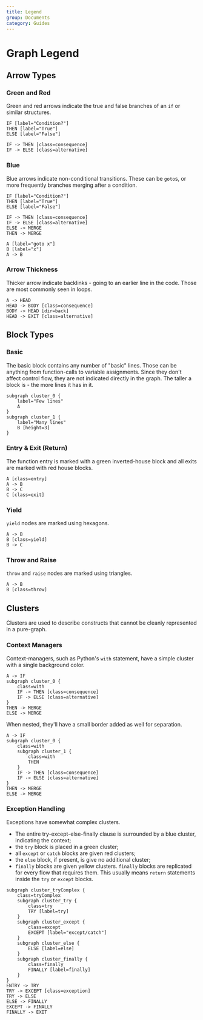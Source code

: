 ```yaml
---
title: Legend
group: Documents
category: Guides
---
```


# Graph Legend

## Arrow Types

### Green and Red

Green and red arrows indicate the true and false branches of an `if` or similar structures.

```dot-cfg
IF [label="Condition?"]
THEN [label="True"]
ELSE [label="False"]

IF -> THEN [class=consequence]
IF -> ELSE [class=alternative]
```

### Blue

Blue arrows indicate non-conditional transitions.
These can be `goto`s, or more frequently branches merging after a condition.

```dot-cfg
IF [label="Condition?"]
THEN [label="True"]
ELSE [label="False"]

IF -> THEN [class=consequence]
IF -> ELSE [class=alternative]
ELSE -> MERGE
THEN -> MERGE

A [label="goto x"]
B [label="x"]
A -> B 
```

### Arrow Thickness

Thicker arrow indicate backlinks - going to an earlier line in the code.
Those are most commonly seen in loops.

```dot-cfg
A -> HEAD
HEAD -> BODY [class=consequence]
BODY -> HEAD [dir=back]
HEAD -> EXIT [class=alternative]
```

## Block Types

### Basic

The basic block contains any number of "basic" lines.
Those can be anything from function-calls to variable assignments.
Since they don't affect control flow, they are not indicated directly in the graph.
The taller a block is - the more lines it has in it.

```dot-cfg
subgraph cluster_0 {
    label="Few lines"
    A
}
subgraph cluster_1 {
    label="Many lines"
    B [height=3]
}
```

### Entry & Exit (Return)

The function entry is marked with a green inverted-house block and all exits are marked with red house blocks.

```dot-cfg
A [class=entry]
A -> B
B -> C
C [class=exit]
```

### Yield

`yield` nodes are marked using hexagons.

```dot-cfg
A -> B
B [class=yield]
B -> C
```

### Throw and Raise

`throw` and `raise` nodes are marked using triangles.

```dot-cfg
A -> B
B [class=throw]
```

## Clusters

Clusters are used to describe constructs that cannot be cleanly represented in a pure-graph.


### Context Managers

Context-managers, such as Python's `with` statement, have a simple cluster with a single background color.

```dot-cfg
A -> IF
subgraph cluster_0 {
    class=with
    IF -> THEN [class=consequence]
    IF -> ELSE [class=alternative]
}
THEN -> MERGE
ELSE -> MERGE
```

When nested, they'll have a small border added as well for separation.

```dot-cfg
A -> IF
subgraph cluster_0 {
    class=with
    subgraph cluster_1 {
        class=with
        THEN
    }
    IF -> THEN [class=consequence]
    IF -> ELSE [class=alternative]
}
THEN -> MERGE
ELSE -> MERGE
```


### Exception Handling

Exceptions have somewhat complex clusters.

- The entire try-except-else-finally clause is surrounded by a blue cluster, indicating the context;
- the `try` block is placed in a green cluster;
- all `except` or `catch` blocks are given red clusters;
- the `else` block, if present, is give no additional cluster;
- `finally` blocks are given yellow clusters.
  `finally` blocks are replicated for every flow that requires them.
  This usually means `return` statements inside the `try` or `except` blocks.

```dot-cfg
subgraph cluster_tryComplex {
    class=tryComplex
    subgraph cluster_try {
        class=try
        TRY [label=try]
    }
    subgraph cluster_except {
        class=except
        EXCEPT [label="except/catch"]
    }
    subgraph cluster_else {
        ELSE [label=else]
    }
    subgraph cluster_finally {
        class=finally
        FINALLY [label=finally]
    }
}
ENTRY -> TRY
TRY -> EXCEPT [class=exception]
TRY -> ELSE
ELSE -> FINALLY
EXCEPT -> FINALLY
FINALLY -> EXIT
```